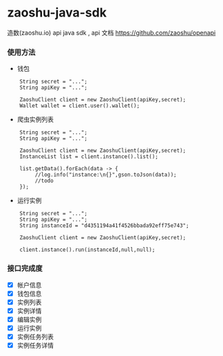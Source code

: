 # zaoshu-java-sdk
造数(zaoshu.io) api java sdk , api 文档 https://github.com/zaoshu/openapi

### 使用方法

* 钱包
```
    String secret = "...";
    String apiKey = "...";

    ZaoshuClient client = new ZaoshuClient(apiKey,secret);
    Wallet wallet = client.user().wallet();
```
* 爬虫实例列表
```
    String secret = "...";
    String apiKey = "...";

    ZaoshuClient client = new ZaoshuClient(apiKey,secret);
    InstanceList list = client.instance().list();

    list.getData().forEach(data -> {
         //log.info("instance:\n{}",gson.toJson(data));
         //todo
    });
```
* 运行实例
```
    String secret = "...";
    String apiKey = "...";
    String instanceId = "d4351194a41f4526bbada92eff75e743";

    ZaoshuClient client = new ZaoshuClient(apiKey,secret);

    client.instance().run(instanceId,null,null);

```

### 接口完成度

  * [X] 帐户信息
  * [X] 钱包信息
  * [X] 实例列表
  * [X] 实例详情
  * [X] 编辑实例
  * [X] 运行实例
  * [X] 实例任务列表
  * [X] 实例任务详情
